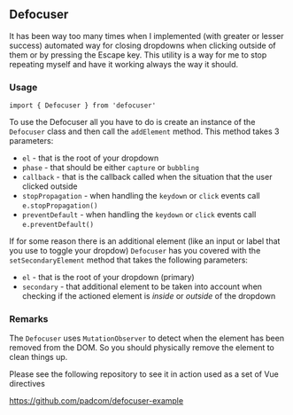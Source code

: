 ## Defocuser

It has been way too many times when I implemented (with greater or lesser success) automated way
for closing dropdowns when clicking outside of them or by pressing the Escape key. This utility
is a way for me to stop repeating myself and have it working always the way it should.

### Usage

```
import { Defocuser } from 'defocuser'
```

To use the Defocuser all you have to do is create an instance of the ```Defocuser``` class and then
call the ```addElement``` method. This method takes 3 parameters:

* ```el``` - that is the root of your dropdown
* ```phase``` - that should be either ```capture``` or ```bubbling```
* ```callback``` - that is the callback called when the situation that the user clicked outside
* ```stopPropagation``` - when handling the ```keydown``` or ```click``` events call ```e.stopPropagation()```
* ```preventDefault``` - when handling the ```keydown``` or ```click``` events call ```e.preventDefault()```

If for some reason there is an additional element (like an input or label that you use to toggle
your dropdow) ```Defocuser``` has you covered with the ```setSecondaryElement``` method that takes
the following parameters:

* ```el``` - that is the root of your dropdown (primary)
* ```secondary``` - that additional element to be taken into account when checking if the actioned
element is _inside_ or _outside_ of the dropdown

### Remarks

The ```Defocuser``` uses ```MutationObserver``` to detect when the element has been removed from
the DOM. So you should physically remove the element to clean things up.

Please see the following repository to see it in action used as a set of Vue directives

https://github.com/padcom/defocuser-example

